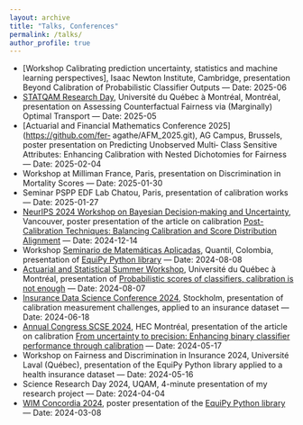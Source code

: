```yaml
---
layout: archive
title: "Talks, Conferences"
permalink: /talks/
author_profile: true
---
```


- [Workshop Calibrating prediction uncertainty, statistics and machine learning perspectives], Isaac Newton Institute, Cambridge, presentation Beyond Calibration of Probabilistic Classifier Outputs — Date: 2025-06
- [STATQAM Research Day](https://github.com/fer-agathe/statqam_research_day.git}{https://github.com/fer-agathe/statqam_research_day.git), Université du Québec à Montréal, Montréal, presentation on Assessing Counterfactual Fairness via (Marginally) Optimal Transport — Date: 2025-05
- [Actuarial and Financial Mathematics Conference 2025](https://github.com/fer‑
agathe/AFM_2025.git), AG Campus, Brussels, poster presentation on Predicting Unobserved Multi‑
Class Sensitive Attributes: Enhancing Calibration with Nested Dichotomies for Fairness — Date: 2025-02-04
- Workshop at Milliman France, Paris, presentation on Discrimination in Mortality Scores — Date: 2025-01-30
- Seminar PSPP EDF Lab Chatou, Paris, presentation of calibration works — Date: 2025-01-27
- [NeurIPS 2024 Workshop on Bayesian Decision‑making and Uncertainty](https://github.com/fer-agathe/scores-classif-recalibration.git), Vancouver, poster presentation of the article on calibration [Post-Calibration Techniques: Balancing Calibration and Score Distribution Alignment](https://openreview.net/pdf?id=TIy0QuWPuE) — Date: 2024-12-14
- Workshop [Seminario de Matemáticas Aplicadas](https://github.com/fer‑agathe/quantil_seminar.git), Quantil, Colombia, presentation of [EquiPy Python library](https://equilibration.github.io/equipy/) — Date: 2024-08-08
- [Actuarial and Statistical Summer Workshop](https://github.com/TommyMastro/Seminaire_actu_stats_UQAM), Université du Québec à Montréal, presentation of [Probabilistic scores of classifiers, calibration is not enough](https://arxiv.org/abs/2408.03421) — Date: 2024-08-07
- [Insurance Data Science Conference 2024](https://github.com/fer-agathe/IDSC_2024.git), Stockholm, presentation of calibration measurement challenges, applied to an insurance dataset — Date: 2024-06-18
- [Annual Congress SCSE 2024](https://github.com/fer-agathe/scse_2024.git), HEC Montréal, presentation of the article on calibration [From uncertainty to precision: Enhancing binary classifier performance through calibration](https://arxiv.org/pdf/2402.07790) — Date: 2024-05-17
- Workshop on Fairness and Discrimination in Insurance 2024, Université Laval (Québec), presentation of the EquiPy Python library applied to a health insurance dataset — Date: 2024-05-16
- Science Research Day 2024, UQAM, 4-minute presentation of my research project — Date: 2024-04-04
- [WIM Concordia 2024](https://github.com/fer-agathe/WIM_2024_equipy.git), poster presentation of the [EquiPy Python library](https://equilibration.github.io/equipy/) — Date: 2024-03-08